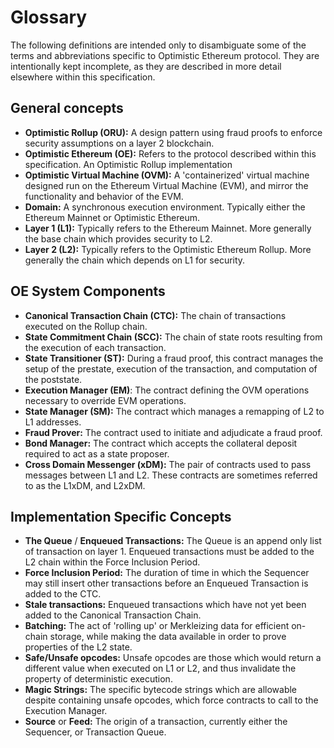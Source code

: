 # Glossary

The following definitions are intended only to disambiguate some of the terms and abbreviations specific to Optimistic Ethereum protocol. They are intentionally kept incomplete, as they are described in more detail elsewhere within this specification.

## General concepts

- **Optimistic Rollup (ORU):** A design pattern using fraud proofs to enforce security assumptions on a layer 2 blockchain.
- **Optimistic Ethereum (OE):** Refers to the protocol described within this specification. An Optimistic Rollup implementation
- **Optimistic Virtual Machine (OVM):** A 'containerized' virtual machine designed run on the Ethereum Virtual Machine (EVM), and mirror the functionality and behavior of the EVM.
- **Domain:** A synchronous execution environment. Typically either the Ethereum Mainnet or Optimistic Ethereum.
- **Layer 1 (L1):** Typically refers to the Ethereum Mainnet. More generally the base chain which provides security to L2.
- **Layer 2 (L2):** Typically refers to the Optimistic Ethereum Rollup. More generally the chain which depends on L1 for security.

## OE System Components

- **Canonical Transaction Chain (CTC):** The chain of transactions executed on the Rollup chain.
- **State Commitment Chain (SCC):** The chain of state roots resulting from the execution of each transaction.
- **State Transitioner (ST):** During a fraud proof, this contract manages the setup of the prestate, execution of the transaction, and computation of the poststate.
- **Execution Manager (EM)**: The contract defining the OVM operations necessary to override EVM operations.
- **State Manager (SM):** The contract which manages a remapping of L2 to L1 addresses.
- **Fraud Prover:** The contract used to initiate and adjudicate a fraud proof.
- **Bond Manager:** The contract which accepts the collateral deposit required to act as a state proposer.
- **Cross Domain Messenger (xDM):** The pair of contracts used to pass messages between L1 and L2. These contracts are sometimes referred to as the L1xDM, and L2xDM.

## Implementation Specific Concepts

- **The Queue** / **Enqueued Transactions:** The Queue is an append only list of transaction on layer 1. Enqueued transactions must be added to the L2 chain within the Force Inclusion Period.
- **Force Inclusion Period:** The duration of time in which the Sequencer may still insert other transactions before an Enqueued Transaction is added to the CTC.
- **Stale transactions:** Enqueued transactions which have not yet been added to the Canonical Transaction Chain.
- **Batching:** The act of 'rolling up' or Merkleizing data for efficient on-chain storage, while making the data available in order to prove properties of the L2 state.
- **Safe/Unsafe opcodes:** Unsafe opcodes are those which would return a different value when executed on L1 or L2, and thus invalidate the property of deterministic execution.
- **Magic Strings:** The specific bytecode strings which are allowable despite containing unsafe opcodes, which force contracts to call to the Execution Manager.
- **Source** or **Feed:** The origin of a transaction, currently either the Sequencer, or Transaction Queue.
